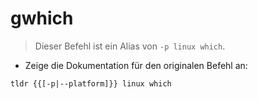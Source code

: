 # gwhich

> Dieser Befehl ist ein Alias von `-p linux which`.

- Zeige die Dokumentation für den originalen Befehl an:

`tldr {{[-p|--platform]}} linux which`
